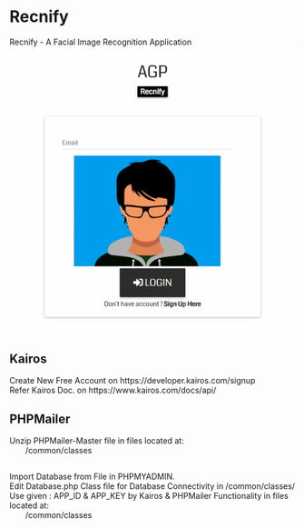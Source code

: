 # Recnify
Recnify - A Facial Image Recognition Application
![alt text](https://github.com/adi987123/Recnify/blob/master/images/git-main.jpg)
<h2>Kairos</h2>
Create New Free Account on https://developer.kairos.com/signup<br>
Refer Kairos Doc. on https://www.kairos.com/docs/api/
<h2>PHPMailer</h2>
Unzip PHPMailer-Master file
in files located at:<br>
&emsp;&emsp;/common/classes
<h2></h2>
Import Database from File in PHPMYADMIN.<br>
Edit Database.php Class file for Database Connectivity in /common/classes/<br>
Use given : APP_ID & APP_KEY by Kairos & PHPMailer Functionality in files located at:<br>
&emsp;&emsp;/common/classes
